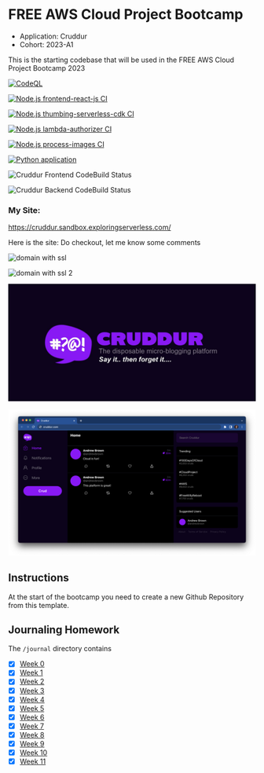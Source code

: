 # FREE AWS Cloud Project Bootcamp

- Application: Cruddur
- Cohort: 2023-A1

This is the starting codebase that will be used in the FREE AWS Cloud Project Bootcamp 2023

[![CodeQL](https://github.com/aravindvcyber/aws-bootcamp-cruddur-2023/actions/workflows/github-code-scanning/codeql/badge.svg)](https://github.com/aravindvcyber/aws-bootcamp-cruddur-2023/actions/workflows/github-code-scanning/codeql)

[![Node.js frontend-react-js CI](https://github.com/aravindvcyber/aws-bootcamp-cruddur-2023/actions/workflows/node-js-frontend.yml/badge.svg)](https://github.com/aravindvcyber/aws-bootcamp-cruddur-2023/actions/workflows/node-js-frontend.yml)

[![Node.js thumbing-serverless-cdk CI](https://github.com/aravindvcyber/aws-bootcamp-cruddur-2023/actions/workflows/node-js-cdk.yml/badge.svg)](https://github.com/aravindvcyber/aws-bootcamp-cruddur-2023/actions/workflows/node-js-cdk.yml)

[![Node.js lambda-authorizer CI](https://github.com/aravindvcyber/aws-bootcamp-cruddur-2023/actions/workflows/node-js-lambda-authorizer.yml/badge.svg)](https://github.com/aravindvcyber/aws-bootcamp-cruddur-2023/actions/workflows/node-js-lambda-authorizer.yml)

[![Node.js process-images CI](https://github.com/aravindvcyber/aws-bootcamp-cruddur-2023/actions/workflows/node-js-process-images.yml/badge.svg)](https://github.com/aravindvcyber/aws-bootcamp-cruddur-2023/actions/workflows/node-js-process-images.yml)

[![Python application](https://github.com/aravindvcyber/aws-bootcamp-cruddur-2023/actions/workflows/python-app.yml/badge.svg)](https://github.com/aravindvcyber/aws-bootcamp-cruddur-2023/actions/workflows/python-app.yml)


![Cruddur Frontend CodeBuild Status](https://codebuild.ap-south-1.amazonaws.com/badges?uuid=eyJlbmNyeXB0ZWREYXRhIjoiRDlRRXorTjl6anpBZmpEYkJPSERCdSt1OEE2QUFyY253UXpSR20yTkhIM3FmZ1hodVNKYVNmNjRJMmVabFI5dHhEZGcrNXlMMmNPNFVTMk5TOC9XelBVPSIsIml2UGFyYW1ldGVyU3BlYyI6InVNMXZOTld4NFF4bys4UlciLCJtYXRlcmlhbFNldFNlcmlhbCI6Mn0%3D&branch=main)

![Cruddur Backend CodeBuild Status](https://codebuild.ap-south-1.amazonaws.com/badges?uuid=eyJlbmNyeXB0ZWREYXRhIjoiNXcrRDZ3akxYTFo3c2pjdHQ2NVFSWGNoSFB2REJFcXBlV1pPSEsyRE9xSXZWYVVXY3ZRdS9TVWZFS0lVWnQ1eEVMQjNSeW9nbFluRCt5aEI4N3JQWlU0PSIsIml2UGFyYW1ldGVyU3BlYyI6IlpLODdnSWJLMkZpUWtqdnAiLCJtYXRlcmlhbFNldFNlcmlhbCI6Mn0%3D&branch=main)

### My Site:

https://cruddur.sandbox.exploringserverless.com/

Here is the site: Do checkout, let me know some comments


![domain with ssl](https://dev-to-uploads.s3.amazonaws.com/uploads/articles/dwndcc6751daf961egqk.png)

![domain with ssl 2](https://dev-to-uploads.s3.amazonaws.com/uploads/articles/c2wzr3wubql9zjx4siyc.png)

![Cruddur Graphic](_docs/assets/cruddur-banner.jpg)

![Cruddur Screenshot](_docs/assets/cruddur-screenshot.png)

## Instructions

At the start of the bootcamp you need to create a new Github Repository from this template.

## Journaling Homework

The `/journal` directory contains

- [x] [Week 0](journal/week0.md)
- [x] [Week 1](journal/week1.md)
- [x] [Week 2](journal/week2.md)
- [x] [Week 3](journal/week3.md)
- [x] [Week 4](journal/week4.md)
- [x] [Week 5](journal/week5.md)
- [x] [Week 6](journal/week6.md)
- [x] [Week 7](journal/week6.md)
- [x] [Week 8](journal/week8.md)
- [x] [Week 9](journal/week9.md)
- [x] [Week 10](journal/week10.md)
- [x] [Week 11](journal/week11.md)